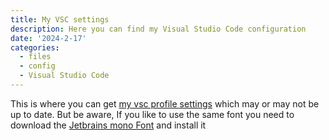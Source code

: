 ```yaml
---
title: My VSC settings
description: Here you can find my Visual Studio Code configuration
date: '2024-2-17'
categories:
  - files
  - config
  - Visual Studio Code
---
```


This is where you can get [my vsc profile settings](/profile.code-profile) which may or may not be up to date. But be aware, If you like to use the same font you need to download the [Jetbrains mono Font](https://www.jetbrains.com/lp/mono/) and install it
